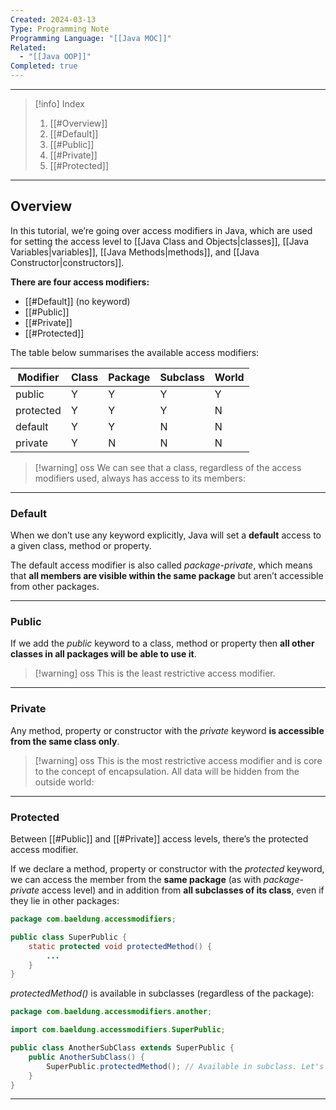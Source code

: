 ```yaml
---
Created: 2024-03-13
Type: Programming Note
Programming Language: "[[Java MOC]]"
Related:
  - "[[Java OOP]]"
Completed: true
---
```

---

>[!info] Index
>1. [[#Overview]]
>2. [[#Default]]
>3. [[#Public]]
>4. [[#Private]]
>5. [[#Protected]]

---
## Overview

In this tutorial, we’re going over access modifiers in Java, which are used for setting the access level to [[Java Class and Objects|classes]], [[Java Variables|variables]], [[Java Methods|methods]], and [[Java Constructor|constructors]].

**There are four access modifiers:** 
- [[#Default]] (no keyword)
- [[#Public]]
- [[#Private]]
- [[#Protected]]

The table below summarises the available access modifiers:

| Modifier  | Class | Package | Subclass | World |
| --------- | ----- | ------- | -------- | ----- |
| public    | Y     | Y       | Y        | Y     |
| protected | Y     | Y       | Y        | N     |
| default   | Y     | Y       | N        | N     |
| private   | Y     | N       | N        | N     |

>[!warning] oss
>We can see that a class, regardless of the access modifiers used, always has access to its members:

---
### Default 

When we don’t use any keyword explicitly, Java will set a **default** access to a given class, method or property.

The default access modifier is also called _package-private_, which means that **all members are visible within the same package** but aren’t accessible from other packages.

---
### Public

If we add the _public_ keyword to a class, method or property then **all other classes in all packages will be able to use it**. 

>[!warning] oss
This is the least restrictive access modifier.

---
### Private

Any method, property or constructor with the _private_ keyword **is accessible from the same class only**. 

>[!warning] oss
>This is the most restrictive access modifier and is core to the concept of encapsulation. All data will be hidden from the outside world:

---
### Protected

Between [[#Public]] and [[#Private]] access levels, there’s the protected access modifier.

If we declare a method, property or constructor with the _protected_ keyword, we can access the member from the **same package** (as with _package-private_ access level) and in addition from **all subclasses of its class**, even if they lie in other packages:

```java
package com.baeldung.accessmodifiers;

public class SuperPublic {
    static protected void protectedMethod() {
        ...
    }
}
```

_protectedMethod()_ is available in subclasses (regardless of the package):

```java
package com.baeldung.accessmodifiers.another;

import com.baeldung.accessmodifiers.SuperPublic;

public class AnotherSubClass extends SuperPublic {
    public AnotherSubClass() {
        SuperPublic.protectedMethod(); // Available in subclass. Let's note different package.
    }
}
```

---